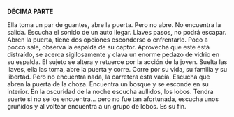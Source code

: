 **DÉCIMA PARTE**

Ella toma un par de guantes, abre la puerta. Pero no abre. No encuentra la salida. Escucha el sonido de un auto llegar. Llaves pasos, no podrá escapar. Abren la puerta, tiene dos opciones esconderse o enfrentarlo. Poco a pocco sale, observa la espalda de su captor. Aprovecha que este está distraído, se acerca sigilosamente y clava un enorme pedazo de vidrio en su espalda. El sujeto se altera y retuerce por la acción de la joven. Suelta las llaves, ella las toma, abre la puerta y corre. Corre por su vida, su familia y su libertad. Pero no encuentra nada, la carretera esta vacía. Escucha que abren la puerta de la choza. Encuentra un bosque y se esconde en su interior. En la oscuridad de la noche escucha aullidos, los lobos. Tendra suerte si no se los encuentra... pero no fue tan afortunada, escucha unos gruñidos y al voltear encuentra a un grupo de lobos. Es su fin.
